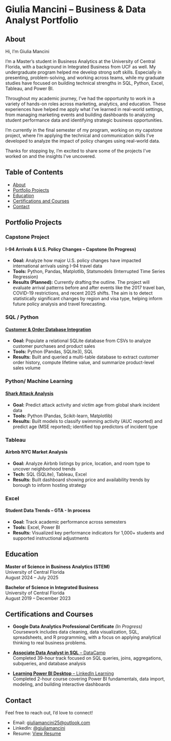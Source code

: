 # Giulia Mancini – Business & Data Analyst Portfolio

## About

Hi, I’m Giulia Mancini

I’m a Master’s student in Business Analytics at the University of Central Florida, with a background in Integrated Business from UCF as well. My undergraduate program helped me develop strong soft skills. Especially in presenting, problem-solving, and working across teams, while my graduate studies have focused on building technical strengths in SQL, Python, Excel, Tableau, and Power BI.

Throughout my academic journey, I’ve had the opportunity to work in a variety of hands-on roles across marketing, analytics, and education. These experiences have helped me apply what I’ve learned in real-world settings, from managing marketing events and building dashboards to analyzing student performance data and identifying strategic business opportunities.

I’m currently in the final semester of my program, working on my capstone project, where I’m applying the technical and communication skills I’ve developed to analyze the impact of policy changes using real-world data.

Thanks for stopping by, I’m excited to share some of the projects I’ve worked on and the insights I’ve uncovered.

## Table of Contents

- [About](#about)
- [Portfolio Projects](#portfolio-projects)
- [Education](#education)
- [Certifications and Courses](#certifications-and-courses)
- [Contact](#contact)

## Portfolio Projects

### Capstone Project

#### **I-94 Arrivals & U.S. Policy Changes – Capstone (In Progress)**  
- **Goal:** Analyze how major U.S. policy changes have impacted international arrivals using I-94 travel data  
- **Tools:** Python, Pandas, Matplotlib, Statsmodels (Interrupted Time Series Regression)  
- **Results (Planned):** Currently drafting the outline. The project will evaluate arrival patterns before and after events like the 2017 travel ban, COVID-19 restrictions, and recent 2025 shifts. The aim is to detect statistically significant changes by region and visa type, helping inform future policy analysis and travel forecasting.

### SQL / Python

#### [**Customer & Order Database Integration**](./Customer&Order_Database_Integration.ipynb)  
- **Goal:** Populate a relational SQLite database from CSVs to analyze customer purchases and product sales  
- **Tools:** Python (Pandas, SQLite3), SQL  
- **Results:** Built and queried a multi-table database to extract customer order history, compute lifetime value, and summarize product-level sales volume

### Python/ Machine Learning

#### [**Shark Attack Analysis**](./Shark_Attack_Analysis.ipynb)  
- **Goal:** Predict attack activity and victim age from global shark incident data  
- **Tools:** Python (Pandas, Scikit-learn, Matplotlib)  
- **Results:** Built models to classify swimming activity (AUC reported) and predict age (MSE reported); identified top predictors of incident type

### Tableau

#### **Airbnb NYC Market Analysis**
- **Goal:** Analyze Airbnb listings by price, location, and room type to uncover neighborhood trends  
- **Tech:** SQL (SQLite), Tableau, Excel  
- **Results:** Built dashboard showing price and availability trends by borough to inform hosting strategy

### Excel

#### **Student Data Trends – GTA - In process**
- **Goal:** Track academic performance across semesters  
- **Tools:** Excel, Power BI  
- **Results:** Visualized key performance indicators for 1,000+ students and supported instructional adjustments

## Education

**Master of Science in Business Analytics (STEM)**  
University of Central Florida  
August 2024 – July 2025 

**Bachelor of Science in Integrated Business**  
University of Central Florida  
August 2019 – December 2023

## Certifications and Courses

- **Google Data Analytics Professional Certificate** *(In Progress)*  
  Coursework includes data cleaning, data visualization, SQL, spreadsheets, and R programming, with a focus on applying analytical thinking to real business problems.

- [**Associate Data Analyst in SQL** – DataCamp](https://giuliamancini25.github.io/certificate-datacampSQL.pdf)  
  Completed 39-hour track focused on SQL queries, joins, aggregations, subqueries, and database analysis  

- [**Learning Power BI Desktop** – LinkedIn Learning](https://giuliamancini25.github.io/CertificateOfCompletion_Learning%20Power%20BI%20Desktop.pdf)  
  Completed 2-hour course covering Power BI fundamentals, data import, modeling, and building interactive dashboards  

##  Contact

Feel free to reach out, I’d love to connect!

- Email: [giuliamancini25@outlook.com](mailto:giuliamancini25@outlook.com)  
- LinkedIn: [@giuliamancini](https://www.linkedin.com/in/giuliamancini25)  
- Resume: [View Resume](https://github.com/giuliamancini25/Business-Analystics-Portfolio/blob/main/Giulia-Mancini_Resume.pdf)  



